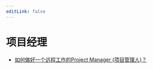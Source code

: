 ```yaml
---
editLink: false
---
```


# 项目经理

* [如何做好一个远程工作的Project Manager (项目管理人)？](./2020/how-to-be-a-remote-project-manager)